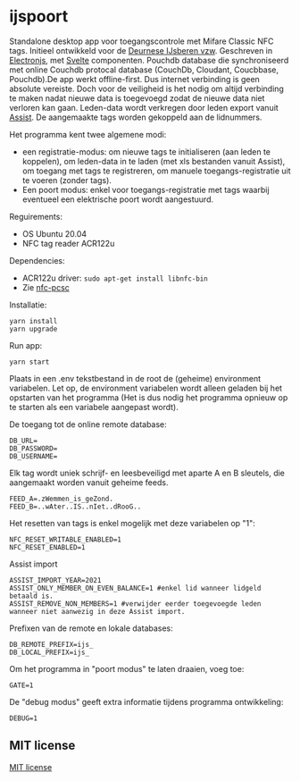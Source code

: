 # ijspoort

Standalone desktop app voor toegangscontrole met Mifare Classic NFC tags. Initieel ontwikkeld voor de [Deurnese IJsberen vzw](https://www.deurnese-ijsberen.be). Geschreven in [Electronjs](https://www.electronjs.org), met [Svelte](https://svelte.dev) componenten. Pouchdb database die synchroniseerd met online Couchdb protocal database (CouchDb, Cloudant, Coucbbase, Pouchdb).De app werkt offline-first. Dus internet verbinding is geen absolute vereiste. Doch voor de veiligheid is het nodig om altijd verbinding te maken nadat nieuwe data is toegevoegd zodat de nieuwe data niet verloren kan gaan. Leden-data wordt verkregen door leden export vanuit [Assist](https://assistonline.eu). De aangemaakte tags worden gekoppeld aan de lidnummers.

Het programma kent twee algemene modi:

* een registratie-modus: om nieuwe tags te initialiseren (aan leden te koppelen), om leden-data in te laden (met xls bestanden vanuit Assist), om toegang met tags te registreren, om manuele toegangs-registratie uit te voeren (zonder tags).
* Een poort modus: enkel voor toegangs-registratie met tags waarbij eventueel een elektrische poort wordt aangestuurd.

Reguirements:
* OS Ubuntu 20.04
* NFC tag reader ACR122u

Dependencies:
* ACR122u driver: `sudo apt-get install libnfc-bin`
* Zie [nfc-pcsc](https://github.com/pokusew/nfc-pcsc)

Installatie:
```
yarn install
yarn upgrade
```
Run app:
```
yarn start
```

Plaats in een .env tekstbestand in de root de (geheime) environment variabelen. Let op, de environment variabelen wordt alleen geladen bij het opstarten van het programma (Het is dus nodig het programma opnieuw op te starten als een variabele aangepast wordt).

De toegang tot de online remote database:

```
DB_URL=
DB_PASSWORD=
DB_USERNAME=
```
Elk tag wordt uniek schrijf- en leesbeveiligd met aparte A en B sleutels, die aangemaakt worden vanuit geheime feeds.
```
FEED_A=.zWemmen_is_geZond.
FEED_B=..wAter..IS..nIet..dRooG..
```
Het resetten van tags is enkel mogelijk met deze variabelen op "1":
```
NFC_RESET_WRITABLE_ENABLED=1
NFC_RESET_ENABLED=1
```
Assist import
```
ASSIST_IMPORT_YEAR=2021
ASSIST_ONLY_MEMBER_ON_EVEN_BALANCE=1 #enkel lid wanneer lidgeld betaald is.
ASSIST_REMOVE_NON_MEMBERS=1 #verwijder eerder toegevoegde leden wanneer niet aanwezig in deze Assist import.
```
Prefixen van de remote en lokale databases:
```
DB_REMOTE_PREFIX=ijs_
DB_LOCAL_PREFIX=ijs_
```
Om het programma in "poort modus" te laten draaien, voeg toe:
```
GATE=1
```
De "debug modus" geeft extra informatie tijdens programma ontwikkeling:
```
DEBUG=1
```

## MIT license

[MIT license](./LICENSE)
